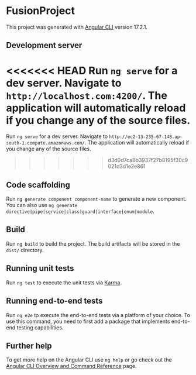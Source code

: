 # FusionProject

This project was generated with [Angular CLI](https://github.com/angular/angular-cli) version 17.2.1.

## Development server

<<<<<<< HEAD
Run `ng serve` for a dev server. Navigate to `http://localhost.com:4200/`. The application will automatically reload if you change any of the source files.
=======
Run `ng serve` for a dev server. Navigate to `http://ec2-13-235-67-148.ap-south-1.compute.amazonaws.com/`. The application will automatically reload if you change any of the source files.
>>>>>>> d3d0d7ca8b3937f27b8195f30c9021d3d1e2e861

## Code scaffolding

Run `ng generate component component-name` to generate a new component. You can also use `ng generate directive|pipe|service|class|guard|interface|enum|module`.

## Build

Run `ng build` to build the project. The build artifacts will be stored in the `dist/` directory.

## Running unit tests

Run `ng test` to execute the unit tests via [Karma](https://karma-runner.github.io).

## Running end-to-end tests

Run `ng e2e` to execute the end-to-end tests via a platform of your choice. To use this command, you need to first add a package that implements end-to-end testing capabilities.

## Further help

To get more help on the Angular CLI use `ng help` or go check out the [Angular CLI Overview and Command Reference](https://angular.io/cli) page.
